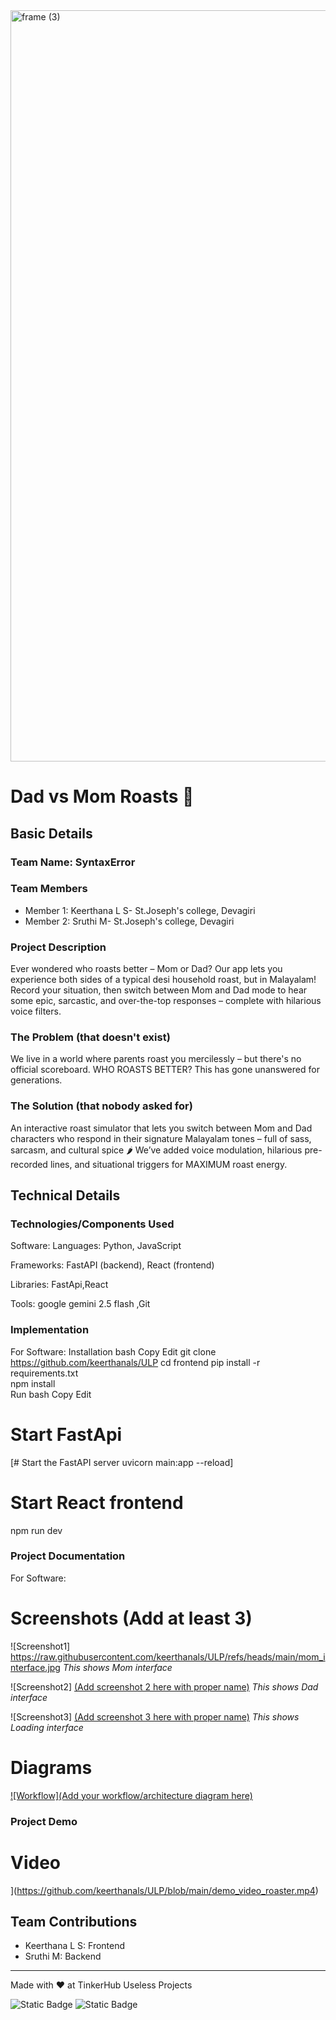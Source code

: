 <img width="3188" height="1202" alt="frame (3)" src="https://github.com/user-attachments/assets/517ad8e9-ad22-457d-9538-a9e62d137cd7" />


# Dad vs Mom Roasts 🎯


## Basic Details
### Team Name: SyntaxError


### Team Members
- Member 1: Keerthana L S- St.Joseph's college, Devagiri
- Member 2: Sruthi M- St.Joseph's college, Devagiri

### Project Description
Ever wondered who roasts better – Mom or Dad? Our app lets you experience both sides of a typical desi household roast, but in Malayalam! Record your situation, then switch between Mom and Dad mode to hear some epic, sarcastic, and over-the-top responses – complete with hilarious voice filters.


### The Problem (that doesn't exist)
We live in a world where parents roast you mercilessly – but there's no official scoreboard. WHO ROASTS BETTER?
This has gone unanswered for generations.


### The Solution (that nobody asked for)
An interactive roast simulator that lets you switch between Mom and Dad characters who respond in their signature Malayalam tones – full of sass, sarcasm, and cultural spice 🌶
We’ve added voice modulation, hilarious pre-recorded lines, and situational triggers for MAXIMUM roast energy.


## Technical Details
### Technologies/Components Used

Software:
Languages: Python, JavaScript

Frameworks: FastAPI (backend), React (frontend)

Libraries: FastApi,React

Tools: google gemini 2.5 flash ,Git


### Implementation
For Software:
Installation
bash
Copy
Edit
git clone https://github.com/keerthanals/ULP
cd frontend 
pip install -r requirements.txt  
npm install  
Run
bash
Copy
Edit
# Start FastApi
[# Start the FastAPI server uvicorn main:app --reload]
# Start React frontend
npm run dev


### Project Documentation
For Software:

# Screenshots (Add at least 3)
![Screenshot1]
https://raw.githubusercontent.com/keerthanals/ULP/refs/heads/main/mom_interface.jpg
*This shows Mom interface*

![Screenshot2]
[(Add screenshot 2 here with proper name)](https://raw.githubusercontent.com/keerthanals/ULP/refs/heads/main/dad_interface.jpg)
*This shows Dad interface*

![Screenshot3]
[(Add screenshot 3 here with proper name)](https://raw.githubusercontent.com/keerthanals/ULP/refs/heads/main/loading_interface.jpg)
*This shows Loading interface*

# Diagrams
[![Workflow](Add your workflow/architecture diagram here)](https://github.com/keerthanals/ULP/blob/main/md%20workflow.png)



### Project Demo
# Video
](https://github.com/keerthanals/ULP/blob/main/demo_video_roaster.mp4)


## Team Contributions
- Keerthana L S: Frontend
- Sruthi M: Backend

---
Made with ❤️ at TinkerHub Useless Projects 

![Static Badge](https://img.shields.io/badge/TinkerHub-24?color=%23000000&link=https%3A%2F%2Fwww.tinkerhub.org%2F)
![Static Badge](https://img.shields.io/badge/UselessProjects--25-25?link=https%3A%2F%2Fwww.tinkerhub.org%2Fevents%2FQ2Q1TQKX6Q%2FUseless%2520Projects)



